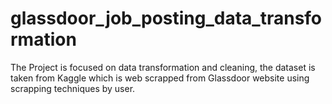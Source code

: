 # glassdoor_job_posting_data_transformation
The Project is focused on data transformation and cleaning, the dataset is taken from Kaggle which is web scrapped from Glassdoor website using scrapping techniques by user.

